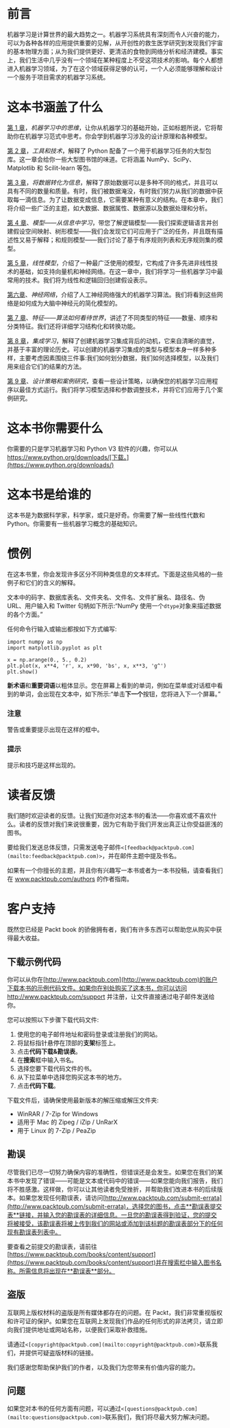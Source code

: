 <title>Preface</title>

# 前言

机器学习是计算世界的最大趋势之一。机器学习系统具有深刻而令人兴奋的能力，可以为各种各样的应用提供重要的见解，从开创性的救生医学研究到发现我们宇宙的基本物理方面；从为我们提供更好、更清洁的食物到网络分析和经济建模。事实上，我们生活中几乎没有一个领域在某种程度上不受这项技术的影响。每个人都想进入机器学习领域，为了在这个领域获得足够的认可，一个人必须能够理解和设计一个服务于项目需求的机器学习系统。

# 这本书涵盖了什么

[第 1 章](ch01.html "Chapter 1. Thinking in Machine Learning")，*机器学习中的思维*，让你从机器学习的基础开始，正如标题所说，它将帮助你在机器学习范式中思考。你会学到机器学习涉及的设计原理和各种模型。

[第 2 章](ch02.html "Chapter 2. Tools and Techniques")，*工具和技术*，解释了 Python 配备了一个用于机器学习任务的大型包库。这一章会给你一些大型图书馆的味道。它将涵盖 NumPy、SciPy、Matplotlib 和 Scilit-learn 等包。

[第 3 章](ch03.html "Chapter 3. Turning Data into Information")，*将数据转化为信息*，解释了原始数据可以是多种不同的格式，并且可以具有不同的数量和质量。有时，我们被数据淹没，有时我们努力从我们的数据中获取每一滴信息。为了让数据变成信息，它需要某种有意义的结构。在本章中，我们将介绍一些广泛的主题，如大数据、数据属性、数据源以及数据处理和分析。

[第 4 章](ch04.html "Chapter 4. Models – Learning from Information")、*模型——从信息中学习*，带您了解逻辑模型——我们探索逻辑语言并创建假设空间映射、树形模型——我们会发现它们可应用于广泛的任务，并且既有描述性又易于解释；和规则模型——我们讨论了基于有序规则列表和无序规则集的模型。

[第 5 章](ch05.html "Chapter 5. Linear Models")，*线性模型*，介绍了一种最广泛使用的模型，它构成了许多先进非线性技术的基础，如支持向量机和神经网络。在这一章中，我们将学习一些机器学习中最常用的技术。我们将为线性和逻辑回归创建假设表示。

[第六章](ch06.html "Chapter 6. Neural Networks")、*神经网络*，介绍了人工神经网络强大的机器学习算法。我们将看到这些网络是如何成为大脑中神经元的简化模型的。

[第 7 章](ch07.html "Chapter 7. Features – How Algorithms See the World")、*特征——算法如何看待世界*，讲述了不同类型的特征——数量、顺序和分类特征。我们还将详细学习结构化和转换功能。

[第 8 章](ch08.html "Chapter 8. Learning with Ensembles")，*集成学习*，解释了创建机器学习集成背后的动机，它来自清晰的直觉，并基于丰富的理论历史。可以创建的机器学习集成的类型与模型本身一样多种多样，主要考虑因素围绕三件事:我们如何划分数据，我们如何选择模型，以及我们用来组合它们的结果的方法。

[第 9 章](ch09.html "Chapter 9. Design Strategies and Case Studies")、*设计策略和案例研究*，查看一些设计策略，以确保您的机器学习应用程序以最佳方式运行。我们将学习模型选择和参数调整技术，并将它们应用于几个案例研究。

<title>What you need for this book</title>

# 这本书你需要什么

你需要的只是学习机器学习和 Python V3 软件的兴趣，你可以从 https://www.python.org/downloads/[下载。](https://www.python.org/downloads/)

<title>Who this book is for</title>

# 这本书是给谁的

这本书是为数据科学家，科学家，或只是好奇。你需要了解一些线性代数和 Python。你需要有一些机器学习概念的基础知识。

<title>Conventions</title>

# 惯例

在这本书里，你会发现许多区分不同种类信息的文本样式。下面是这些风格的一些例子和它们的含义的解释。

文本中的码字、数据库表名、文件夹名、文件名、文件扩展名、路径名、伪 URL、用户输入和 Twitter 句柄如下所示:“NumPy 使用一个`dtype`对象来描述数据的各个方面。”

任何命令行输入或输出都按如下方式编写:

```
import numpy as np
import matplotlib.pyplot as plt

x = np.arange(0., 5., 0.2)
plt.plot(x, x**4, 'r', x, x*90, 'bs', x, x**3, 'g^')
plt.show()

```

**新术语**和**重要词语**以粗体显示。您在屏幕上看到的单词，例如在菜单或对话框中看到的单词，会出现在文本中，如下所示:“单击**下一个**按钮，您将进入下一个屏幕。”

### 注意

警告或重要提示出现在这样的框中。

### 提示

提示和技巧是这样出现的。

<title>Reader feedback</title>

# 读者反馈

我们随时欢迎读者的反馈。让我们知道你对这本书的看法——你喜欢或不喜欢什么。读者的反馈对我们来说很重要，因为它有助于我们开发出真正让你受益匪浅的图书。

要给我们发送总体反馈，只需发送电子邮件`<[feedback@packtpub.com](mailto:feedback@packtpub.com)>`，并在邮件主题中提及书名。

如果有一个你擅长的主题，并且你有兴趣写一本书或者为一本书投稿，请查看我们在 www.packtpub.com/authors 的作者指南。

<title>Customer support</title>

# 客户支持

既然您已经是 Packt book 的骄傲拥有者，我们有许多东西可以帮助您从购买中获得最大收益。

## 下载示例代码

你可以从你在[http://www.packtpub.com](http://www.packtpub.com)的账户下载本书的示例代码文件。如果你在别处购买了这本书，你可以访问 http://www.packtpub.com/support 并注册，让文件直接通过电子邮件发送给你。

您可以按照以下步骤下载代码文件:

1.  使用您的电子邮件地址和密码登录或注册我们的网站。
2.  将鼠标指针悬停在顶部的**支架**标签上。
3.  点击**代码下载&勘误表**。
4.  在**搜索**框中输入书名。
5.  选择您要下载代码文件的书。
6.  从下拉菜单中选择您购买这本书的地方。
7.  点击**代码下载**。

下载文件后，请确保使用最新版本的解压缩或解压文件夹:

*   WinRAR / 7-Zip for Windows
*   适用于 Mac 的 Zipeg / iZip / UnRarX
*   用于 Linux 的 7-Zip / PeaZip

## 勘误

尽管我们已尽一切努力确保内容的准确性，但错误还是会发生。如果您在我们的某本书中发现了错误——可能是文本或代码中的错误——如果您能向我们报告，我们将不胜感激。这样做，你可以让其他读者免受挫折，并帮助我们改进本书的后续版本。如果您发现任何勘误表，请访问[http://www.packtpub.com/submit-errata](http://www.packtpub.com/submit-errata)，选择您的图书，点击**勘误表提交表**链接，并输入您的勘误表的详细信息。一旦您的勘误表得到验证，您的提交将被接受，该勘误表将被上传到我们的网站或添加到该标题的勘误表部分下的任何现有勘误表列表中。

要查看之前提交的勘误表，请前往[https://www.packtpub.com/books/content/support](https://www.packtpub.com/books/content/support)并在搜索栏中输入图书名称。所需信息将出现在**勘误表**部分。

## 盗版

互联网上版权材料的盗版是所有媒体都存在的问题。在 Packt，我们非常重视版权和许可证的保护。如果您在互联网上发现我们作品的任何形式的非法拷贝，请立即向我们提供地址或网站名称，以便我们采取补救措施。

请通过`<[copyright@packtpub.com](mailto:copyright@packtpub.com)>`联系我们，并提供可疑盗版材料的链接。

我们感谢您帮助保护我们的作者，以及我们为您带来有价值内容的能力。

## 问题

如果您对本书的任何方面有问题，可以通过`<[questions@packtpub.com](mailto:questions@packtpub.com)>`联系我们，我们将尽最大努力解决问题。